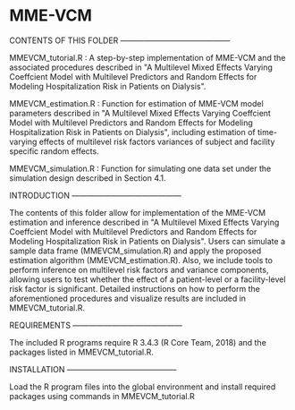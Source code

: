 # MME-VCM
CONTENTS OF THIS FOLDER ——————————————

MMEVCM_tutorial.R : A step-by-step implementation of MME-VCM and the associated procedures described in "A Multilevel Mixed Effects Varying Coeffcient Model with Multilevel Predictors and Random Effects for Modeling
Hospitalization Risk in Patients on Dialysis".

MMEVCM_estimation.R : Function for estimation of MME-VCM model parameters described in "A Multilevel Mixed Effects Varying Coeffcient Model with Multilevel Predictors and Random Effects for Modeling
Hospitalization Risk in Patients on Dialysis", including estimation of time-varying effects of multilevel risk factors variances of subject and facility specific random effects.

MMEVCM_simulation.R : Function for simulating one data set under the simulation design described in Section 4.1.

INTRODUCTION ——————————————

The contents of this folder allow for implementation of the MME-VCM estimation and inference described in "A Multilevel Mixed Effects Varying Coeffcient Model with Multilevel Predictors and Random Effects for Modeling
Hospitalization Risk in Patients on Dialysis". Users can simulate a sample data frame (MMEVCM_simulation.R) and apply the proposed estimation algorithm (MMEVCM_estimation.R). Also, we include tools to perform inference on multilevel risk factors and variance components, allowing users to test whether the effect of a patient-level or a facility-level risk factor is significant. 
Detailed instructions on how to perform the aforementioned procedures and visualize results are included in MMEVCM_tutorial.R.

REQUIREMENTS ——————————————

The included R programs require R 3.4.3 (R Core Team, 2018) and the packages listed in MMEVCM_tutorial.R.

INSTALLATION ——————————————

Load the R program files into the global environment and install required packages using commands in MMEVCM_tutorial.R

